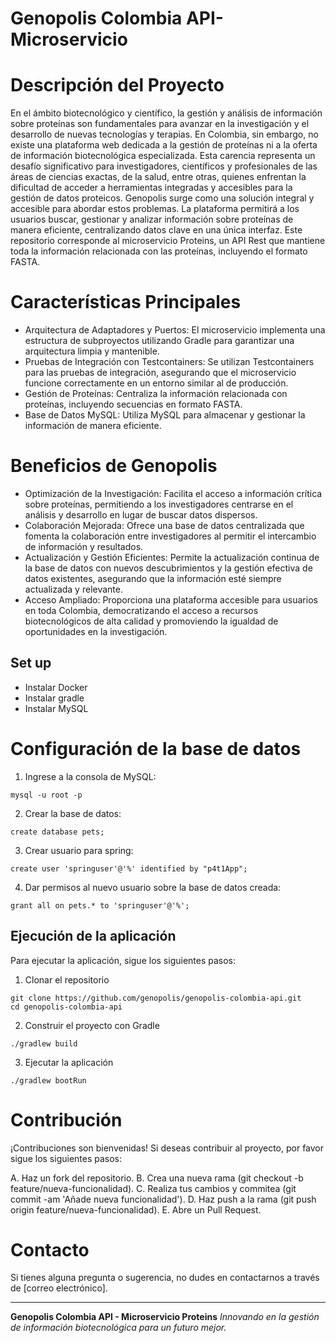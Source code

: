 # Genopolis Colombia API-Microservicio

# Descripción del Proyecto

En el ámbito biotecnológico y científico, la gestión y análisis de información sobre proteínas son fundamentales para avanzar en la investigación y el desarrollo de nuevas tecnologías y terapias. En Colombia, sin embargo, no existe una plataforma web dedicada a la gestión de proteínas ni a la oferta de información biotecnológica especializada. Esta carencia representa un desafío significativo para investigadores, científicos y profesionales de las áreas de ciencias exactas, de la salud, entre otras, quienes enfrentan la dificultad de acceder a herramientas integradas y accesibles para la gestión de datos proteicos.
Genopolis surge como una solución integral y accesible para abordar estos problemas. La plataforma permitirá a los usuarios buscar, gestionar y analizar información sobre proteínas de manera eficiente, centralizando datos clave en una única interfaz. Este repositorio corresponde al microservicio Proteins, un API Rest que mantiene toda la información relacionada con las proteínas, incluyendo el formato FASTA.

# Características Principales

- Arquitectura de Adaptadores y Puertos: El microservicio implementa una estructura de subproyectos utilizando Gradle para garantizar una arquitectura limpia y mantenible.
- Pruebas de Integración con Testcontainers: Se utilizan Testcontainers para las pruebas de integración, asegurando que el microservicio funcione correctamente en un entorno similar al de producción.
- Gestión de Proteínas: Centraliza la información relacionada con proteínas, incluyendo secuencias en formato FASTA.
- Base de Datos MySQL: Utiliza MySQL para almacenar y gestionar la información de manera eficiente.

# Beneficios de Genopolis

- Optimización de la Investigación: Facilita el acceso a información crítica sobre proteínas, permitiendo a los investigadores centrarse en el análisis y desarrollo en lugar de buscar datos dispersos.
- Colaboración Mejorada: Ofrece una base de datos centralizada que fomenta la colaboración entre investigadores al permitir el intercambio de información y resultados.
- Actualización y Gestión Eficientes: Permite la actualización continua de la base de datos con nuevos descubrimientos y la gestión efectiva de datos existentes, asegurando que la información esté siempre actualizada y relevante.
- Acceso Ampliado: Proporciona una plataforma accesible para usuarios en toda Colombia, democratizando el acceso a recursos biotecnológicos de alta calidad y promoviendo la igualdad de oportunidades en la investigación.

## Set up
* Instalar Docker
* Instalar gradle
* Instalar MySQL

# Configuración de la base de datos

1. Ingrese a la consola de MySQL:
```
mysql -u root -p
```
2. Crear la base de datos:
```
create database pets;
```
3. Crear usuario para spring:
```
create user 'springuser'@'%' identified by "p4t1App";
```
4. Dar permisos al nuevo usuario sobre la base de datos creada:
```
grant all on pets.* to 'springuser'@'%';
```

## Ejecución de la aplicación

Para ejecutar la aplicación, sigue los siguientes pasos:

1. Clonar el repositorio
```
git clone https://github.com/genopolis/genopolis-colombia-api.git
cd genopolis-colombia-api
```
2. Construir el proyecto con Gradle
```
./gradlew build
```
3. Ejecutar la aplicación
```
./gradlew bootRun
```
# Contribución

¡Contribuciones son bienvenidas! Si deseas contribuir al proyecto, por favor sigue los siguientes pasos:

A. Haz un fork del repositorio. 
B. Crea una nueva rama (git checkout -b feature/nueva-funcionalidad).
C. Realiza tus cambios y commitea (git commit -am 'Añade nueva funcionalidad').
D. Haz push a la rama (git push origin feature/nueva-funcionalidad).
E. Abre un Pull Request.

# Contacto

Si tienes alguna pregunta o sugerencia, no dudes en contactarnos a través de [correo electrónico].

---
**Genopolis Colombia API - Microservicio Proteins**
*Innovando en la gestión de información biotecnológica para un futuro mejor.*